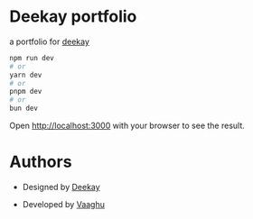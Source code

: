 # Deekay portfolio

a portfolio for [deekay](https://www.linkedin.com/in/deekay000/)

```bash
npm run dev
# or
yarn dev
# or
pnpm dev
# or
bun dev
```

Open [http://localhost:3000](http://localhost:3000) with your browser to see the result.

# Authors

- Designed by [Deekay](https://www.linkedin.com/in/deekay000/)

- Developed by [Vaaghu](https://linktr.ee/vaaghu)
